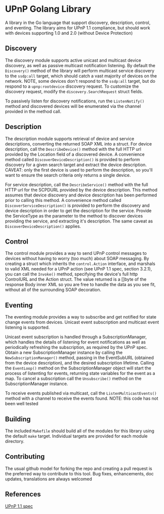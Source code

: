 UPnP Golang Library
===================

A library in the Go language that support discovery, description, control, and eventing.
The library aims for UPnP 1.1 compliance, but should work with devices supporting 1.0
and 2.0 (without Device Protection)

Discovery
---------

The discovery module supports active unicast and multicast device discovery, as well as
passive multicast notification listening.  By default the `Discovery()` method of the
library will perform multicast service discovery to the `ssdp:all` target, which should
catch a vast majority of devices on the network.  NOTE, some devices don't respond to
the `ssdp:all` target, but do respond to a `upnp:rootdevice` discovery request.  To
customize the discovery request, modify the `discovery.SearchRequest` struct fields.

To passively listen for discovery notifications, run the `ListenNotify()` method and
discovered devices will be enumerated via the channel provided in the method call.

Description
-----------

The description module supports retrieval of device and service descriptions, converting
the returned SOAP XML into a struct.  For device description, call the `DescribeDevice()`
method with the full HTTP url provided by the Location field of a discovered device. A
convenience method called `DiscoverDeviceDescription()` is provided to perform discovery
for a given search target and extract the device description.  CAVEAT: only the
first device is used to perform the description, so you'll want to ensure the search
criteria only returns a single device.

For service description, call the `DescribeService()` method with the full HTTP url for
the SCPDURL provided by the device description.  This method assumes that device discovery
and device description has been performed prior to calling this method.  A convenience
method called `DiscoverServiceDescription()` is provided to perform the discovery and
device description in order to get the description for the service.  Provide the 
ServiceType as the parameter to the method to discover devices providing the service, and
extracting it's description.  The same caveat as `DiscoverDeviceDescription()` applies.

Control
-------

The control module provides a way to send UPnP control messages to devices without having
to worry (too much) about SOAP messaging.  By creating a struct which inherits the
`control.Action` interface, and marshals to valid XML needed for a UPnP action (see UPnP 1.1
spec, section 3.2.1), you can call the `Invoke()` method, specifying the device's full http 
ControlURL and the Action struct.  The value returned is a []byte of the response Body inner XML
so you are free to handle the data as you see fit, without all of the surrounding SOAP decoration.

Eventing
--------

The eventing module provides a way to subscribe and get notified for state change events from devices.
Unicast event subscription and multicast event listening is supported.

Unicast event subscription is handled through a SubscriptionManager, which handles the details of 
listening for event notifications as well as periodically refreshing the subscription, as required
by the UPnP spec.  Obtain a new SubscriptionManager instance by calling the `NewSubscriptionManager()` 
method, passing in the EventSubURL (obtained from the device description), and the desired subscription
lifetime.  Calling the `EventLoop()` method on the SubscriptionManager object will start the process
of listenting for events, returning state variables for the event as a map.  To cancel a subscription
call the `Unsubscribe()` method on the SubscriptionManager instance.

To receive events published via multicast, call the `ListenMulticastEvents()` method with a channel to
receive the events found. NOTE: this code has not been well tested

Building
--------

The included `Makefile` should build all of the modules for this library using the default `make` target.
Individual targets are provided for each module directory.

Contributing
------------

The usual github model for forking the repo and creating a pull request is the preferred way to
contribute to this tool.  Bug fixes, enhancements, doc updates, translations are always welcomed

References
----------
[UPnP 1.1 spec](http://upnp.org/specs/arch/UPnP-arch-DeviceArchitecture-v1.1.pdf)
